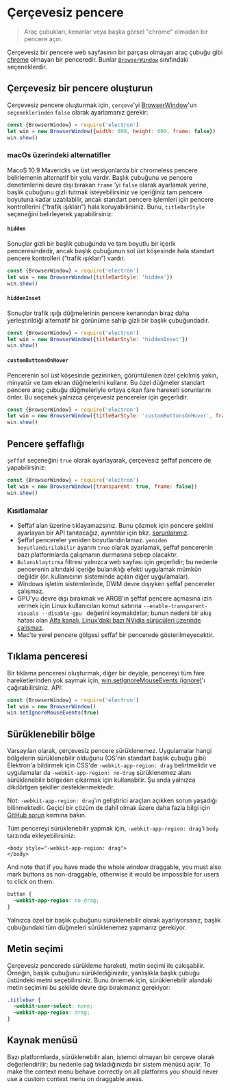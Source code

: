 # Çerçevesiz pencere

> Araç çubukları, kenarlar veya başka görsel "chrome" olmadan bir pencere açın.

Çerçevesiz bir pencere web sayfasının bir parçası olmayan araç çubuğu gibi [chrome](https://developer.mozilla.org/en-US/docs/Glossary/Chrome) olmayan bir penceredir. Bunlar [`BrowserWindow`](browser-window.md) sınıfındaki seçeneklerdir.

## Çerçevesiz bir pencere oluşturun

Çerçevesiz pencere oluşturmak için, `çerçeve`'yi [BrowserWindow](browser-window.md)'un ` seçeneklerinden` `false` olarak ayarlamanız gerekir:

```javascript
const {BrowserWindow} = require('electron')
let win = new BrowserWindow({width: 800, height: 600, frame: false})
win.show()
```

### macOs üzerindeki alternatifler

MacoS 10.9 Mavericks ve üst versiyonlarda bir chromeless pencere belirlemenin alternatif bir yolu vardır. Başlık çubuğunu ve pencere denetimlerini devre dışı bırakan `frame` ‘yi `false` olarak ayarlamak yerine, başlık çubuğunu gizli tutmak isteyebilirsiniz ve içeriğiniz tam pencere boyutuna kadar uzatılabilir, ancak standart pencere işlemleri için pencere kontrollerini ("trafik ışıkları") hala koruyabilirsiniz. Bunu, `titleBarStyle` seçeneğini belirleyerek yapabilirsiniz:

#### `hidden`

Sonuçlar gizli bir başlık çubuğunda ve tam boyutlu bir içerik penceresindedir, ancak başlık çubuğunun sol üst köşesinde hala standart pencere kontrolleri (“trafik ışıkları”) vardır.

```javascript
const {BrowserWindow} = require('electron')
let win = new BrowserWindow({titleBarStyle: 'hidden'})
win.show()
```

#### `hiddenInset`

Sonuçlar trafik ışığı düğmelerinin pencere kenarından biraz daha yerleştirildiği alternatif bir görünüme sahip gizli bir başlık çubuğundadır.

```javascript
const {BrowserWindow} = require('electron')
let win = new BrowserWindow({titleBarStyle: 'hiddenInset'})
win.show()
```

#### `customButtonsOnHover`

Pencerenin sol üst köşesinde gezinirken, görüntülenen özel çekilmiş yakın, minyatür ve tam ekran düğmelerini kullanır. Bu özel düğmeler standart pencere araç çubuğu düğmeleriyle ortaya çıkan fare hareketi sorunlarını önler. Bu seçenek yalnızca çerçevesiz pencereler için geçerlidir.

```javascript
const {BrowserWindow} = require('electron')
let win = new BrowserWindow({titleBarStyle: 'customButtonsOnHover', frame: false})
win.show()
```

## Pencere şeffaflığı

`şeffaf` seçeneğini `true` olarak ayarlayarak, çerçevesiz şeffaf pencere de yapabilirsiniz:

```javascript
const {BrowserWindow} = require('electron')
let win = new BrowserWindow({transparent: true, frame: false})
win.show()
```

### Kısıtlamalar

* Şeffaf alan üzerine tıklayamazsınız. Bunu çözmek için pencere şeklini ayarlayan bir API tanıtacağız, ayrıntılar için bkz. [sorunlarımız](https://github.com/electron/electron/issues/1335).
* Şeffaf pencereler yeniden boyutlandırılamaz. `yeniden boyutlandırılabilir` ayarını `true` olarak ayarlamak, şeffaf pencerenin bazı platformlarda çalışmanın durmasına sebep olacaktır.
* `Bulanıklaştırma` filtresi yalnızca web sayfası için geçerlidir; bu nedenle pencerenin altındaki içeriğe bulanıklığı efekti uygulamak mümkün değildir (ör. kullanıcının sisteminde açılan diğer uygulamalar).
* Windows işletim sistemlerinde, DWM devre dışıyken şeffaf pencereler çalışmaz.
* GPU'yu devre dışı bırakmak ve ARGB'ın şeffaf pencere açmasına izin vermek için Linux kullanıcıları komut satırına `--enable-transparent-visuals --disable-gpu ` değerini koymalıdırlar; bunun nedeni bir akış hatası olan [Alfa kanalı, Linux'daki bazı NVidia sürücüleri üzerinde çalışmaz](https://code.google.com/p/chromium/issues/detail?id=369209).
* Mac'te yerel pencere gölgesi şeffaf bir pencerede gösterilmeyecektir.

## Tıklama penceresi

Bir tıklama penceresi oluşturmak, diğer bir deyişle, pencereyi tüm fare hareketlerinden yok saymak için, [ win.setIgnoreMouseEvents (ignore)](browser-window.md#winsetignoremouseeventsignore)'ı çağırabilirsiniz. API:

```javascript
const {BrowserWindow} = require('electron')
let win = new BrowserWindow()
win.setIgnoreMouseEvents(true)
```

## Sürüklenebilir bölge

Varsayılan olarak, çerçevesiz pencere sürüklenemez. Uygulamalar hangi bölgelerin sürüklenebilir olduğunu (OS'nin standart başlık çubuğu gibi) Elektron'a bildirmek için CSS'de `-webkit-app-region: drag` belirtmelidir ve uygulamalar da `-webkit-app-region: no-drag` sürüklenemez alanı sürüklenebilir bölgeden çıkarmak için kullanabilir. Şu anda yalnızca dikdörtgen şekiller desteklenmektedir.

Not: `-webkit-app-region: drag`'ın geliştirici araçları açıkken sorun yaşadığı bilinmektedir. Geçici bir çözüm de dahil olmak üzere daha fazla bilgi için [GitHub sorun](https://github.com/electron/electron/issues/3647) kısmına bakın.

Tüm pencereyi sürüklenebilir yapmak için, `-webkit-app-region: drag`'i `body` tarzında ekleyebilirsiniz:

<pre><code class="html">&lt;body style="-webkit-app-region: drag"&gt;<body style="-webkit-app-region: drag">
</body>&lt;/body&gt;
</code></pre>

And note that if you have made the whole window draggable, you must also mark buttons as non-draggable, otherwise it would be impossible for users to click on them:

```css
button {
  -webkit-app-region: no-drag;
}
```

Yalnızca özel bir başlık çubuğunu sürüklenebilir olarak ayarlıyorsanız, başlık çubuğundaki tüm düğmeleri sürüklenemez yapmanız gerekiyor.

## Metin seçimi

Çerçevesiz pencerede sürükleme hareketi, metin seçimi ile çakışabilir. Örneğin, başlık çubuğunu sürüklediğinizde, yanlışlıkla başlık çubuğu üstündeki metni seçebilirsiniz. Bunu önlemek için, sürüklenebilir alandaki metin seçimini bu şekilde devre dışı bırakmanız gerekiyor:

```css
.titlebar {
  -webkit-user-select: none;
  -webkit-app-region: drag;
}
```

## Kaynak menüsü

Bazı platformlarda, sürüklenebilir alan, istemci olmayan bir çerçeve olarak değerlendirilir; bu nedenle sağ tıkladığınızda bir sistem menüsü açılır. To make the context menu behave correctly on all platforms you should never use a custom context menu on draggable areas.
